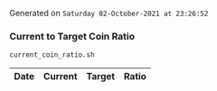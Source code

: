 Generated on `Saturday 02-October-2021 at 23:26:52`

### Current to Target Coin Ratio
`current_coin_ratio.sh`

Date|Current|Target|Ratio
---|---|---|---

